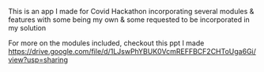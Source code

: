 This is an app I made for Covid Hackathon incorporating several modules & features with some being my own & some requested to be incorporated in my solution

For more on the modules included, checkout this ppt I made https://drive.google.com/file/d/1LJswPhYBUK0VcmREFFBCF2CHToUga6Gi/view?usp=sharing
